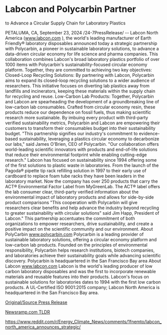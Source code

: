 # Labcon and Polycarbin Partner
to Advance a Circular Supply Chain for Laboratory Plastics

PETALUMA, CA, September 23, 2024 /24-7PressRelease/ -- Labcon North America (www.labcon.com ), the world's leading manufacturer of Earth Friendly® laboratory disposables announced today a strategic partnership with Polycarbin, a pioneer in sustainable laboratory solutions, to advance a data-driven circular economy for life science and pharma companies.  This collaboration combines Labcon's broad laboratory plastics portfolio of over 1000 items with Polycarbin's sustainability-focused circular economy platform.  Together, they are committed to achieving two key objectives:  Closed-Loop Recycling Solutions: By partnering with Labcon, Polycarbin aims to expand its closed-loop recycling solutions to a wider audience of researchers. This initiative focuses on diverting lab plastics away from landfills and incinerators, keeping these materials within the supply chain for recycling and reuse.  Low-Carbon Lab Products: Together, Polycarbin and Labcon are spearheading the development of a groundbreaking line of low-carbon lab consumables. Crafted from circular economy resin, these products reduce our dependence on fossil fuels, thus making scientific research more sustainable. By imbuing every product with third-party verified sustainability metrics, Polycarbin and Labcon are empowering their customers to transform their consumables budget into their sustainability budget.  "This partnership signifies our industry's commitment to evidence-based sustainability, leveraging a plastics circular economy to decarbonize our labs," said James O'Brien, CEO of Polycarbin. "Our collaboration offers world-leading scientific innovators with products and end-of-life solutions that reduce their environmental footprint while enabling cutting-edge research."  Labcon has focused on sustainability since 1994 offering some of the first solutions to plastic waste in laboratories. From the launch of the Pagoda® pipette tip rack refilling solution in 1997 to their early use of cardboard to replace foam tube racks they have been leaders in the laboratory market. Now the company has over 250 products that carry the ACT® Environmental Factor Label from MyGreenLab. The ACT® label offers the lab consumer clear, third-party verified information about the environmental impact of laboratory products and allows for side-by-side product comparisons  "This cooperation with Polycarbin will give researchers clear benefits and help advance the industry beyond recycling to greater sustainability with circular solutions" said Jim Happ, President of Labcon."  This partnership accentuates the commitment of both organizations to empower researchers, drive sustainability, and create a positive impact on the scientific community and our environment.  About PolyCarbin www.polycarbin.com   Polycarbin is a leading provider of sustainable laboratory solutions, offering a circular economy platform and low-carbon lab products. Founded on the principles of environmental responsibility, Polycarbin helps research institutions, biotech companies, and laboratories achieve their sustainability goals while advancing scientific discovery. Polycarbin is headquartered in the San Francisco Bay area  About Labcon www.labcon.com  Labcon is the world's leading producer of low carbon laboratory disposables and was the first to incorporate renewable materials and reusable features into their products. Labcon's focus on sustainable solutions for laboratories dates to 1994 with the first low carbon products. A UL-Certified ISO 9001:2015 company; Labcon North America is headquartered in the San Francisco Bay area. 

[Original/Source Press Release](https://www.24-7pressrelease.com/press-release/514493/labcon-and-polycarbin-partnerto-advance-a-circular-supply-chain-for-laboratory-plastics)
                    

[Newsramp.com TLDR](None) 

https://www.reddit.com/r/Energy_Climate_News/comments/1fnemto/labcon_north_america_announces_strategic/